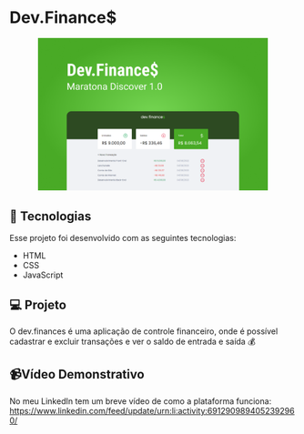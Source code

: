 # Dev.Finance$

<div align="center">
  <img alt="dev.finances" src="./.github/preview.png" width="80%">
</div>

## 🚀 Tecnologias

Esse projeto foi desenvolvido com as seguintes tecnologias:

- HTML
- CSS
- JavaScript

## 💻 Projeto

O dev.finances é uma aplicação de controle financeiro, onde é possível cadastrar e excluir transações e ver o saldo de entrada e saída 💰

## 📹Vídeo Demonstrativo

No meu LinkedIn tem um breve vídeo de como a plataforma funciona: https://www.linkedin.com/feed/update/urn:li:activity:6912909894052392960/
